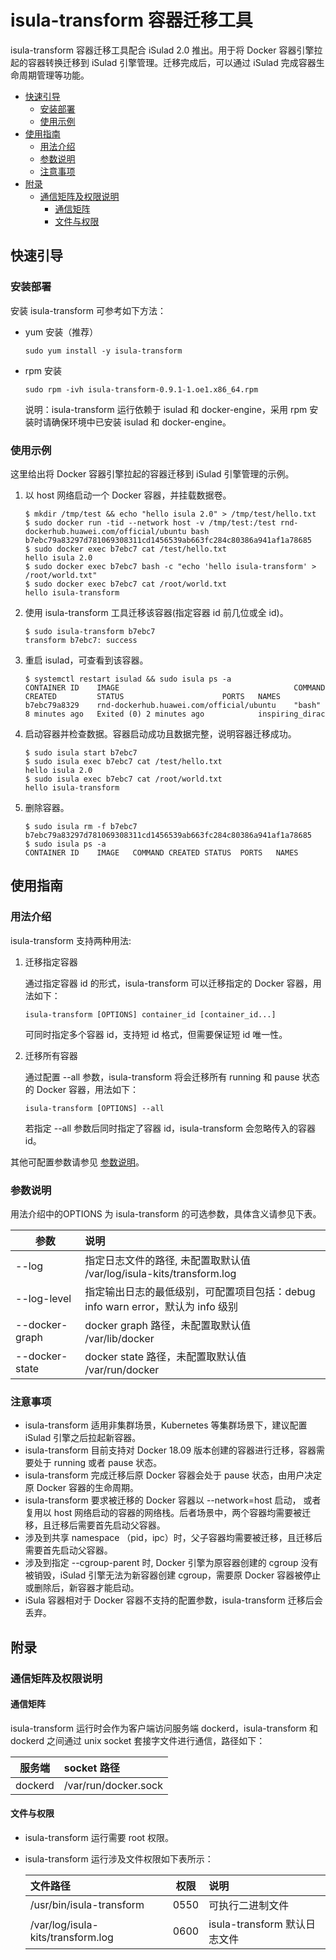 # isula-transform 容器迁移工具

isula-transform 容器迁移工具配合 iSulad 2.0 推出。用于将 Docker 容器引擎拉起的容器转换迁移到 iSulad 引擎管理。迁移完成后，可以通过 iSulad 完成容器生命周期管理等功能。

<!-- TOC -->

* [快速引导](#快速引导)
    * [安装部署](#安装部署)
    * [使用示例](#使用示例)
* [使用指南](#使用指南)
    * [用法介绍](#用法介绍)
    * [参数说明](#参数说明)
    * [注意事项](#注意事项)
* [附录](#附录)
    * [通信矩阵及权限说明](#通信矩阵及权限说明)
        * [通信矩阵](#通信矩阵)
        * [文件与权限](#文件与权限)

<!-- /TOC -->

## 快速引导

### 安装部署

安装 isula-transform 可参考如下方法：

- yum 安装（推荐）

  ``` shell
  sudo yum install -y isula-transform
  ```

* rpm 安装

  ``` shell
  sudo rpm -ivh isula-transform-0.9.1-1.oe1.x86_64.rpm
  ```

  说明：isula-transform 运行依赖于 isulad 和 docker-engine，采用 rpm 安装时请确保环境中已安装 isulad 和 docker-engine。


### 使用示例

这里给出将 Docker 容器引擎拉起的容器迁移到 iSulad 引擎管理的示例。

1. 以 host 网络启动一个 Docker 容器，并挂载数据卷。

    ``` shell
    $ mkdir /tmp/test && echo "hello isula 2.0" > /tmp/test/hello.txt
    $ sudo docker run -tid --network host -v /tmp/test:/test rnd-dockerhub.huawei.com/official/ubuntu bash
    b7ebc79a83297d781069308311cd1456539ab663fc284c80386a941af1a78685
    $ sudo docker exec b7ebc7 cat /test/hello.txt
    hello isula 2.0
    $ sudo docker exec b7ebc7 bash -c "echo 'hello isula-transform' > /root/world.txt"
    $ sudo docker exec b7ebc7 cat /root/world.txt
    hello isula-transform
    ```

2. 使用 isula-transform 工具迁移该容器(指定容器 id 前几位或全 id)。

    ``` shell
    $ sudo isula-transform b7ebc7
    transform b7ebc7: success
    ```

3. 重启 isulad，可查看到该容器。

    ``` shell
    $ systemctl restart isulad && sudo isula ps -a
    CONTAINER ID    IMAGE                                       COMMAND CREATED         STATUS                      PORTS   NAMES
    b7ebc79a8329    rnd-dockerhub.huawei.com/official/ubuntu    "bash"  8 minutes ago   Exited (0) 2 minutes ago            inspiring_dirac
    ```

4. 启动容器并检查数据。容器启动成功且数据完整，说明容器迁移成功。

    ``` shell
    $ sudo isula start b7ebc7
    $ sudo isula exec b7ebc7 cat /test/hello.txt
    hello isula 2.0
    $ sudo isula exec b7ebc7 cat /root/world.txt
    hello isula-transform
    ```

5. 删除容器。

    ``` shell
    $ sudo isula rm -f b7ebc7
    b7ebc79a83297d781069308311cd1456539ab663fc284c80386a941af1a78685
    $ sudo isula ps -a
    CONTAINER ID    IMAGE   COMMAND CREATED STATUS  PORTS   NAMES
    ```

## 使用指南

### 用法介绍

isula-transform 支持两种用法:

1. 迁移指定容器

    通过指定容器 id 的形式，isula-transform 可以迁移指定的 Docker 容器，用法如下：

    ``` shell
    isula-transform [OPTIONS] container_id [container_id...]
    ```

    可同时指定多个容器 id，支持短 id 格式，但需要保证短 id 唯一性。

2. 迁移所有容器

    通过配置 --all 参数，isula-transform 将会迁移所有 running 和 pause 状态的 Docker 容器，用法如下：

    ``` shell
    isula-transform [OPTIONS] --all 
    ```

    若指定 --all 参数后同时指定了容器 id，isula-transform 会忽略传入的容器 id。

其他可配置参数请参见 [参数说明](#参数说明)。

### 参数说明

用法介绍中的OPTIONS 为 isula-transform 的可选参数，具体含义请参见下表。

| 参数           | 说明                                                         |
| -------------- | :----------------------------------------------------------- |
| --log          | 指定日志文件的路径, 未配置取默认值 /var/log/isula-kits/transform.log                                           |
| --log-level    | 指定输出日志的最低级别，可配置项目包括：debug info warn error，默认为 info 级别 |
| --docker-graph | docker graph 路径，未配置取默认值 /var/lib/docker            |
| --docker-state | docker state 路径，未配置取默认值 /var/run/docker            |


### 注意事项

- isula-transform 适用非集群场景，Kubernetes 等集群场景下，建议配置 iSulad 引擎之后拉起新容器。
- isula-transform 目前支持对 Docker 18.09 版本创建的容器进行迁移，容器需要处于 running 或者 pause 状态。
- isula-transform 完成迁移后原 Docker 容器会处于 pause 状态，由用户决定原 Docker 容器的生命周期。
- isula-transform 要求被迁移的 Docker 容器以 --network=host 启动， 或者复用以 host 网络启动的容器的网络栈。后者场景中，两个容器均需要被迁移，且迁移后需要首先启动父容器。
- 涉及到共享 namespace （pid，ipc）时，父子容器均需要被迁移，且迁移后需要首先启动父容器。
- 涉及到指定 --cgroup-parent 时, Docker 引擎为原容器创建的 cgroup 没有被销毁，iSulad 引擎无法为新容器创建 cgroup，需要原 Docker 容器被停止或删除后，新容器才能启动。
- iSula 容器相对于 Docker 容器不支持的配置参数，isula-transform 迁移后会丢弃。

## 附录

### 通信矩阵及权限说明

#### 通信矩阵

isula-transform 运行时会作为客户端访问服务端 dockerd，isula-transform 和 dockerd 之间通过 unix socket 套接字文件进行通信，路径如下：

|服务端|socket 路径|
|---|:---|
|dockerd|/var/run/docker.sock|

#### 文件与权限

- isula-transform 运行需要 root 权限。
- isula-transform 运行涉及文件权限如下表所示：

    |文件路径|权限|说明|
    |:---|---|:---|
    |/usr/bin/isula-transform|0550|可执行二进制文件|
    |/var/log/isula-kits/transform.log|0600|isula-transform 默认日志文件|
